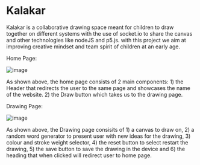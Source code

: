 # Kalakar
Kalakar is a collaborative drawing space meant for children to draw together on different systems with the use of socket.io to share the canvas and other technologies like nodeJS and p5.js. with this project we aim at improving creative mindset and team spirit of children at an early age.

Home Page:

![image](https://user-images.githubusercontent.com/64376922/113130224-747be580-9239-11eb-8a29-a2186bd701a5.png)

As shown above, the home page consists of 2 main components: 1) the Header that redirects the user to the same page and showcases the name of the website. 2) the Draw button which takes us to the drawing page.

Drawing Page:

![image](https://user-images.githubusercontent.com/64376922/113130283-88bfe280-9239-11eb-8017-ea55806cd8be.png)

As shown above, the Drawing page consisits of 1) a canvas to draw on, 2) a random word generator to present user with new ideas for the drawing, 3) colour and stroke weight selector, 4) the reset button to select restart the drawing, 5) the save button to save the drawing in the device and 6) the heading that when clicked will redirect user to home page.
